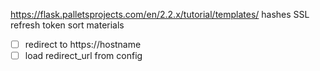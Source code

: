 https://flask.palletsprojects.com/en/2.2.x/tutorial/templates/
hashes
SSL
refresh token
sort materials
- [ ] redirect to https://hostname
- [ ] load redirect_url from config